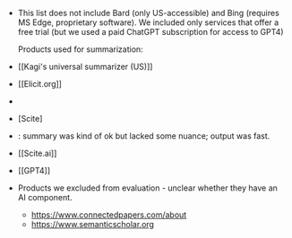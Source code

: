 - This list does not include Bard (only US-accessible) and Bing (requires MS Edge, proprietary software). We included only services that offer a free trial (but we used a paid ChatGPT subscription for access to GPT4)
  
  Products used for summarization:
- [[Kagi's universal summarizer (US)]]
- [[Elicit.org]]
-
- [Scite]
- : summary was kind of ok but lacked some nuance; output was fast.
- [[Scite.ai]]
- [[GPT4]]
- Products we excluded from evaluation - unclear whether they have an AI component.
	- https://www.connectedpapers.com/about
	- https://www.semanticscholar.org